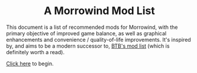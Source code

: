 # <div style="text-align: center">A Morrowind Mod List</div>

This document is a list of recommended mods for Morrowind, with the primary objective of improved game balance, as well as graphical enhancements and convenience / quality-of-life improvements. It's inspired by, and aims to be a modern successor to, [BTB's mod list](https://web.archive.org/web/20170711064109/http://btb2.free.fr/morrowind.html) (which is definitely worth a read).

[Click here](https://github.com/Necrolesian/morrowind-mod-list/blob/main/list.md) to begin.
